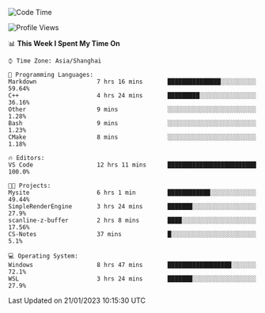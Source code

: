 <!--START_SECTION:waka-->
![Code Time](http://img.shields.io/badge/Code%20Time-602%20hrs%2045%20mins-blue)

![Profile Views](http://img.shields.io/badge/Profile%20Views-1-blue)

📊 **This Week I Spent My Time On** 

```text
⌚︎ Time Zone: Asia/Shanghai

💬 Programming Languages: 
Markdown                 7 hrs 16 mins       ███████████████░░░░░░░░░░   59.64% 
C++                      4 hrs 24 mins       █████████░░░░░░░░░░░░░░░░   36.16% 
Other                    9 mins              ░░░░░░░░░░░░░░░░░░░░░░░░░   1.28% 
Bash                     9 mins              ░░░░░░░░░░░░░░░░░░░░░░░░░   1.23% 
CMake                    8 mins              ░░░░░░░░░░░░░░░░░░░░░░░░░   1.18%

🔥 Editors: 
VS Code                  12 hrs 11 mins      █████████████████████████   100.0%

🐱‍💻 Projects: 
Mysite                   6 hrs 1 min         ████████████░░░░░░░░░░░░░   49.44% 
SimpleRenderEngine       3 hrs 24 mins       ███████░░░░░░░░░░░░░░░░░░   27.9% 
scanline-z-buffer        2 hrs 8 mins        ████░░░░░░░░░░░░░░░░░░░░░   17.56% 
CS-Notes                 37 mins             █░░░░░░░░░░░░░░░░░░░░░░░░   5.1%

💻 Operating System: 
Windows                  8 hrs 47 mins       ██████████████████░░░░░░░   72.1% 
WSL                      3 hrs 24 mins       ███████░░░░░░░░░░░░░░░░░░   27.9%

```


 Last Updated on 21/01/2023 10:15:30 UTC
<!--END_SECTION:waka-->